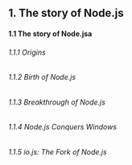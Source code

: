 <h2>1. The story of Node.js</h2>

<h4>1.1 The story of Node.jsa</h4>

<h6>1.1.1 Origins</h6>

<h6>1.1.2 Birth of Node.js </h6>

<h6>1.1.3 Breakthrough of Node.js</h6>

<h6>1.1.4 Node.js Conquers Windows</h6>

<h6>1.1.5 io.js: The Fork of Node.js</h6>
